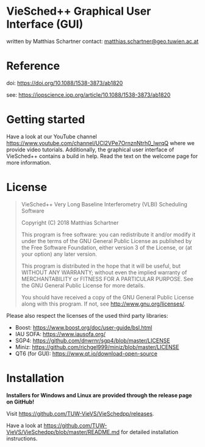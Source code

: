 # VieSched++ Graphical User Interface (GUI)

written by Matthias Schartner
contact: matthias.schartner@geo.tuwien.ac.at

# Reference
doi: https://doi.org/10.1088/1538-3873/ab1820

see: https://iopscience.iop.org/article/10.1088/1538-3873/ab1820

# Getting started

Have a look at our YouTube channel 
https://www.youtube.com/channel/UCl2VPe7OrnznNtrh0_lwrqQ where we provide video tutorials. 
Additionally, the graphical user interface of VieSched++ contains a build in help. 
Read the text on the welcome page for more information. 

# License
> VieSched++ Very Long Baseline Interferometry (VLBI) Scheduling Software
>
> Copyright (C) 2018  Matthias Schartner
>
> This program is free software: you can redistribute it and/or modify
> it under the terms of the GNU General Public License as published by
> the Free Software Foundation, either version 3 of the License, or
> (at your option) any later version.
>
> This program is distributed in the hope that it will be useful,
> but WITHOUT ANY WARRANTY; without even the implied warranty of
> MERCHANTABILITY or FITNESS FOR A PARTICULAR PURPOSE.  See the
> GNU General Public License for more details.
>
> You should have received a copy of the GNU General Public License
> along with this program.  If not, see <http://www.gnu.org/licenses/>.

Please also respect the licenses of the used third party libraries:
* Boost: https://www.boost.org/doc/user-guide/bsl.html
* IAU SOFA: https://www.iausofa.org/
* SGP4: https://github.com/dnwrnr/sgp4/blob/master/LICENSE
* Miniz: https://github.com/richgel999/miniz/blob/master/LICENSE
* QT6 (for GUI): https://www.qt.io/download-open-source

# Installation

__Installers for Windows and Linux are provided through the release page on GitHub!__

Visit https://github.com/TUW-VieVS/VieSchedpp/releases.

Have a look at https://github.com/TUW-VieVS/VieSchedpp/blob/master/README.md for detailed installation instructions.
